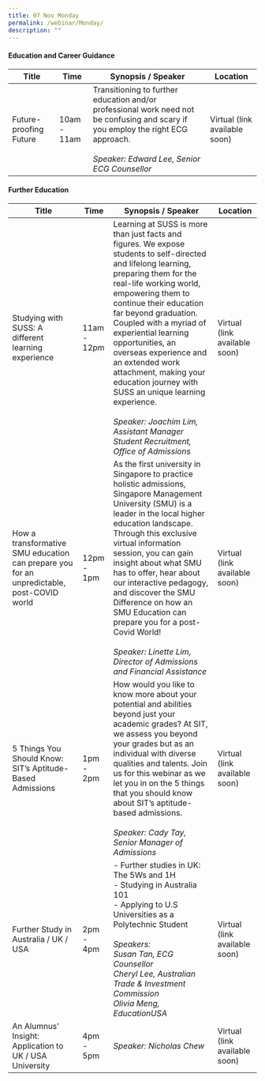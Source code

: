 ```yaml
---
title: 07 Nov Monday
permalink: /webinar/Monday/
description: ""
---
```

#### Education and Career Guidance

| **Title** | **Time** | **Synopsis / Speaker**| **Location**  |
| - | - | - | - |
| Future-proofing Future | 10am - 11am | Transitioning to further education and/or professional work need not be confusing and scary if you employ the right ECG approach. <br/> <br/> *Speaker: Edward Lee, Senior ECG Counsellor*  | Virtual (link available soon) |

#### Further Education 

| **Title** | **Time** | **Synopsis / Speaker**| **Location**  |
| - | - | - | - |
| Studying with SUSS: A different learning experience  | 11am - 12pm | Learning at SUSS is more than just facts and figures. We expose students to self-directed and lifelong learning, preparing them for the real-life working world, empowering them to continue their education far beyond graduation. Coupled with a myriad of experiential learning opportunities, an overseas experience and an extended work attachment, making your education journey with SUSS an unique learning experience. <br/><br/> *Speaker: Joachim Lim, Assistant Manager Student Recruitment, Office of Admissions*|  Virtual (link available soon) |
|How a transformative SMU education can prepare you for an unpredictable, post-COVID world  | 12pm - 1pm | As the first university in Singapore to practice holistic admissions, Singapore Management University (SMU) is a leader in the local higher education landscape. Through this exclusive virtual information session, you can gain insight about what SMU has to offer, hear about our interactive pedagogy, and discover the SMU Difference on how an SMU Education can prepare you for a post-Covid World!<br/><br/>*Speaker: Linette Lim, Director of Admissions and Financial Assistance* | Virtual (link available soon) |
| 5 Things You Should Know: SIT’s Aptitude-Based Admissions  | 1pm - 2pm | How would you like to know more about your potential and abilities beyond just your academic grades? At SIT, we assess you beyond your grades but as an individual with diverse qualities and talents. Join us for this webinar as we let you in on the 5 things that you should know about SIT’s aptitude-based admissions. <br/><br/> *Speaker: Cady Tay, Senior Manager of Admissions* | Virtual (link available soon)  | 
| Further Study in Australia / UK / USA | 2pm - 4pm |- Further studies in UK: The 5Ws and 1H <br/> - Studying in Australia 101 <br/> - Applying to U.S Universities as a Polytechnic Student<br/><br/> *Speakers: <br/> Susan Tan, ECG Counsellor <br/> Cheryl Lee, Australian Trade & Investment Commission <br/> Olivia Meng, EducationUSA* | Virtual (link available soon)  |
| An Alumnus' Insight: Application to UK / USA University  | 4pm - 5pm | *Speaker: Nicholas Chew* | Virtual (link available soon)  |